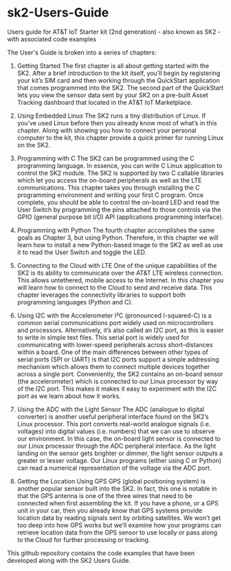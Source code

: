 # sk2-Users-Guide
Users guide for AT&T IoT Starter kit (2nd generation) - also known as SK2 - with associated code examples

The User's Guide is broken into a series of chapters:
1. Getting Started
    The first chapter is all about getting started with the SK2. After a brief introduction to the kit itself, you’ll begin by registering your kit’s SIM card and then working through the QuickStart application that comes programmed into the SK2.
    The second part of the QuickStart lets you view the sensor data sent by your SK2 on a pre-built Asset Tracking dashboard that located in the AT&T IoT Marketplace.

2. Using Embedded Linux
    The SK2 runs a tiny distribution of Linux. If you’ve used Linux before then you already know most of what’s in this chapter. Along with showing you how to connect your personal computer to the kit, this chapter provide a quick primer for running Linux on the SK2.

3. Programming with C
    The SK2 can be programmed using the C programming language. In essence, you can write C Linux application to control the SK2 module. The SK2 is supported by two C callable libraries which let you access the on-board peripherals as well as the LTE communications.
    This chapter takes you through installing the C programming environment and writing your first C program. Once complete, you should be able to control the on-board LED and read the User Switch by programming the pins attached to those controls via the GPIO (general purpose bit I/O) API (applications programming interface).

4. Programming with Python
   The fourth chapter accomplishes the same goals as Chapter 3, but using Python. Therefore, in this chapter we will learn how to install a new Python-based image to the SK2 as well as use it to read the User Switch and toggle the LED.

5. Connecting to the Cloud with LTE
    One of the unique capabilities of the SK2 is its ability to communicate over the AT&T LTE wireless connection. This allows untethered, mobile access to the Internet. In this chapter you will learn how to connect to the Cloud to send and receive data. This chapter leverages the connectivity libraries to support both programming languages (Python and C).

6. Using I2C with the Accelerometer
    I²C (pronounced I-squared-C) is a common serial communications port widely used on microcontrollers and processors. Alternatively, it’s also called an I2C port, as this is easier to write in simple text files.
    This serial port is widely used for communicating with lower-speed peripherals across short-distances within a board. One of the main differences between other types of serial ports (SPI or UART) is that I2C ports support a simple addressing mechanism which allows them to connect multiple devices together across a single port.
    Conveniently, the SK2 contains an on-board sensor (the accelerometer) which is connected to our Linux processor by way of the I2C port. This makes it makes it easy to experiment with the I2C port as we learn about how it works.

7. Using the ADC with the Light Sensor
    The ADC (analogue to digital converter) is another useful peripheral interface found on the SK2’s Linux processor. This port converts real-world analogue signals (i.e. voltages) into digital values (i.e. numbers) that we can use to observe our environment. In this case, the on-board light sensor is connected to our Linux processor through the ADC peripheral interface. 
    As the light landing on the sensor gets brighter or dimmer, the light sensor outputs a greater or lesser voltage. Our Linux programs (either using C or Python) can read a numerical representation of the voltage via the ADC port.

8. Getting the Location Using GPS
    GPS (global positioning system) is another popular sensor built into the SK2. In fact, this one is notable in that the GPS antenna is one of the three wires that need to be connected when first assembling the kit. 
    If you have a phone, or a GPS unit in your car, then you already know that GPS systems provide location data by reading signals sent by orbiting satellites. We won’t get too deep into how GPS works but we’ll examine how your programs can retrieve location data from the GPS sensor to use locally or pass along to the Cloud for further processing or tracking.

This github repository contains the code examples that have been developed along with the SK2 Users Guide.
